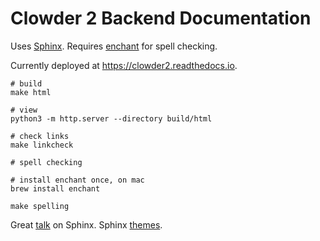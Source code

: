 Clowder 2 Backend Documentation
===

Uses [Sphinx](https://www.sphinx-doc.org). Requires [enchant](https://pyenchant.github.io/pyenchant/install.html) for spell checking.

Currently deployed at https://clowder2.readthedocs.io.

```shell
# build
make html

# view
python3 -m http.server --directory build/html

# check links
make linkcheck

# spell checking 

# install enchant once, on mac
brew install enchant

make spelling
```

Great [talk](https://www.youtube.com/watch?v=0ROZRNZkPS8) on Sphinx.
Sphinx [themes](https://sphinx-themes.org/).
